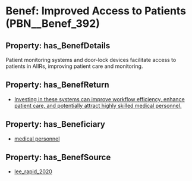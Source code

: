 # Benef: __Improved Access to Patients__ (PBN__Benef_392)

## Property: has_BenefDetails

Patient monitoring systems and door-lock devices facilitate access to patients in AIIRs, improving patient care and monitoring.

## Property: has_BenefReturn

* [Investing in these systems can improve workflow efficiency, enhance patient care, and potentially attract highly skilled medical personnel.](../BenefReturn/PBN__BenefReturn_420)

## Property: has_Beneficiary

* [medical personnel](../Stakeholder/PBN__Stakeholder_184)

## Property: has_BenefSource

* [lee_rapid_2020](../Article/PBN__Article_77)

